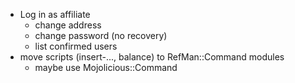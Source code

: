 - Log in as affiliate
  - change address
  - change password (no recovery)
  - list confirmed users
- move scripts (insert-..., balance) to RefMan::Command modules
  - maybe use Mojolicious::Command